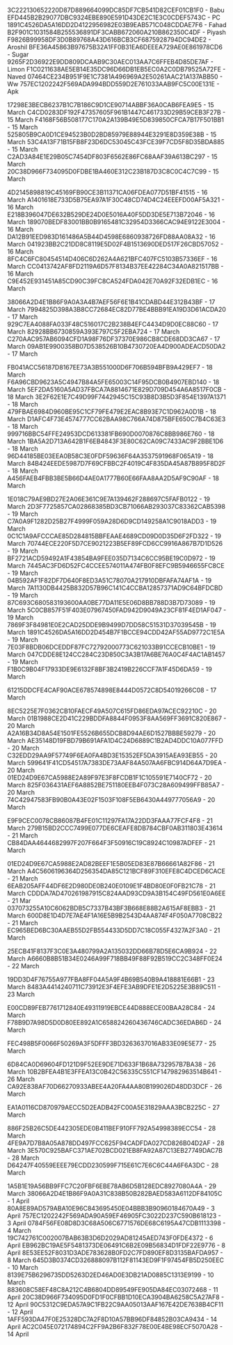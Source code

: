 3C222130652220D87D889664099DC85DF7CB541D82CEF01CB1F0 - Babu
EFD445B2B29077DBC9324EBE890E591D43DE2C1E3C0CDEF5743C - PC
1891C4526DA5A16DD2D4122956982E03B9EAB571C048CDDAE7F6 - Fahad
B2F901C1031584B255536891DF3CABB672060A210B862350C4DF - Piyash
F9826B99958DF3D0B89768A43D616BCB3CF6875928794DC94DE2 - Aroshil
BFE36A45863B97675B32A1FF0B31EA6DEEEA729AE0E861978CD6 - Sugar
9265F2D36922E9DD809DCAAB9C30AEC013AA7C6FFEB4D85DE7AF  - Limon
F1C0211638AE5EB14E35DC96D66DB1EB5EC0A2C0DB79525A72FE - Naved
07464CE234B951F9E1C7381A496969A2E50261AAC21A137ABB50 - Ww
757EC1202242F569ADA994BDD559D2E761033AAB9FC5C00E131E - Apk



17298E3BECB6237B1C7B186C9D1CE90714ABBF36A0CAB6FEA9E5 - 15 March
C4CD0283DF192F47357605F961B1447C461733D29B59CEB3F27B - 15 March
F4168F56B508177C170A2A139B49E5D839850CFCA7B17F501BB1 - 15 March
525805B9CA0D1CE94523B0D2BD85979E88944E3291E8D359E38B - 15 March
53C4A13F71B15FB8F23D6DC53045C43FCE39F7CD5F8D35BDA885 - 15 March
C2AD3A84E1E29B05C7454DF803F6562E86FC68AAF39A613BC297 - 15 March
20C38D966F734095D0FDBE1BA460E312C23B187D3C8C0C4C7C99 - 15 March

4D2145898819C45169FB90CE3B11371CA06FDEA077D51BF41515 - 16 March
A1401618E733D5B75EA97A1F30C48CD74D4C24EEEFD00AF5A321 - 16 March
E218B396047DE632B529DE24D0E5016A40F5DD3DE5E713B72046 - 16 March
189070BEDF83001BB0B9165481C32954D3366CAC94E9122E3004 - 16 March
DA12B91EED983D161486A5B44D4598E6860938726FD88AA08A32 - 16 March
041923BB2C21DD8C8119E5D02F4B1513690DED517F26CBD57052 - 16 March
8FC4C6FC80454514D406C6D262A4A621BFC407FC5103B57336EF - 16 March
CC0413742AF8FD2119A6D57F8134B37EE42284C34A0A821517BB - 16 March
C9E452E931451A85CD90C39FC8CA524FDA042E70A92F32EDB1EC - 16 March

38066A2D4E1B86F9A0A3A4B7AEF56F6E1B41CDABD44E312B43BF - 17 March
7994825D398A3B8CC72684EC82D77BE4BBB91EA19D3D61ACDA20 - 17 March
929C7EA4088FA033F48C516017C2B238B4EFC4434D9D0EC88C60 - 17 March
82928BB6730859A393E797C5F2EBA724 - 17 March
C270AAC957AB6094CFD1A98F76DF37370E986CB8CDE68DD3CA67 - 17 March
09AB1E9900358B07D538526B10B4730720EA4D900ADEACD50DA2 - 17 March

FB041ACC56187D8167EE73A3B551000D6F706B594BFB9A429EF7 - 18 March
F6A96CBD9623A5C4947B84A5FE65003C14F95DCB0B4907EBD140 - 18 March
5EF2DA5160A5AD37FBCA7A8814671E829D709D454A6A8517F0CB - 18 March
3E2F62E1E7C49D99F7442945C15C93B8D3B5D3F854E1397A1371 - 18 March
479FBAE6984D960BE95C1CF79FE479E2EAC8B93E7C1D962A0D1B - 18 March
D1AFC4F73E4574777CC62BAA98C766A74D875BFE650C7B4C63E3 - 18 March
999716BBC54FFE24953DCD613381FB690D0070876C8BB986E760 - 18 March
1BA5A2D713A642B1F6EB4843F3E80C62CA09C7433AC9F2BBE1D6 - 18 March
96D44185BE03EEA0B58C3E0FDF59636F64A3537591968F065A19 - 18 March
84B424EEDE5987D7F69CFBBC2F4019C4F835DA45A87B895F8D2F - 18 March
A456FAEB4FBB3BE5B66D4AE0A1777B60E66FAA8AA2D5AF9C90AF - 18 March

1E018C79AE9BD27E2A06E361C9E7A139462F288697C5FAFB0122 - 19 March
2D3F7725857CA02868385BD3CB71066AB293037C83362CAB5398 - 19 March
C7A0A9F1282D25B27F4999F059A28D6D9CD149258A1C9018ADD3 - 19 March
0C1C1A9AFCCCAE85D284815BBFEAAE4689CD09D0D35D6F2FD322 - 19 March
70744ECE220F5D7CE9021223B5EF89FCD6CC9916A867B7D1D526 - 19 March
BF2721ACD59492A1F43854BA9FEE035D7134C6CC95BE19C0D972 - 19 March
7445AC3FD6D52FC4CCEE574011A474FB0F8EFC9B5946655FC8CE - 19 March
04B592AF1F82DF7D640F8ED3A51C78070A217910DBFAFA74AF1A - 19 March
7A1130DB4425B832D57B96C141C4CCBA12857371AD9C64BFDCBD - 19 March
87C693C680583193600AA0BE77DA11E5E06D8BB788D3B7D73089 - 19 March
5C0CB857F51F403E07967450FAD942D9049A23CF81F4ED1AF047 - 19 March
7869F3F84981E0E2CAD25DDE9B9499D7DD58C51531D37039545B - 19 March
1891C4526DA5A16DD2D454B7F1BCCE94CDD42AF55AD9772C1E5A - 19 March
7E03F8BDB06DCEDDF87FC72792000773C621033B91CCECB10BE1 - 19 March
047CDDE8E124CC284C23D850C3A3B17A6BE76A0C4F4AC1AB1457 - 19 March
F1B0C9B04F17933DE9E6132F8BF3B2419B226CCF7A1F45D6DA59 - 19 March

61215DDCFE4CAF90ACE678574898E8444D0572C8D54019266C08 - 17 March

8EC5225E7F0362CB10FAECF49A507C615FD86EDA97ACEC92210C - 20 March
01B1988CE2D41C229BDDFA8844F0953F8AA569FF3691C820E867 - 20 March
A2A16B34D8A54E1501FE5526B655DCB8D94AE6D1527BBBE59279 - 20 March
AE35148D19FBD79B691AFA1D4C24D6889C1B2AD4DDC10A077FFD - 20 March
C32EDD29AA9F57749F6EA0FA4BD3E15352EF5DA3915AEA93EB55 - 20 March
599641F41CD54517A7383DE73AAF84A507AA6FBC914D64A7D9EA - 20 March
01ED24D9E67CA5988E2A89F97E3F8FCDB1F1C105591E7140CF72 - 20 March
825F036431AEF6A8852BE751180EEB4F073C28A609499FFB85A7 - 20 March
74C42947583FB90B0A43E02F1503F108F5EB6430A449777056A9 - 20 March

E9F9CEC0078CB86087B4FE01C11297FA17A22DD3FAAA77FCF4F8 - 21 March
279B15BD2CCC7499E077DE6CEAFE8DB784CBF0AB311803E43614 - 21 March
CB84DAA4644682997F207F664F3F50916C19C8924C10987ADFEF - 21 March

01ED24D9E67CA5988E2AD82BEEF1E5B05ED83E87B66661A82F86 - 21 March
A4C5606196364D256354DA85C121BCF89F310EFE8C4DCED6CACE - 21 March
6EAB205AFF44DF6E2D980DE0B240E0109E1F4BD80E0F0FB21C78 - 21 March
CDDDA7AD470261987915C824AAD93CD9A3B154C49FD561E0A6EE - 21 Mar
037073255A10C6062BDB5C7337B43BF3B668E88B2A615AF8EBB3 - 21 March
600D8E1D4D7E7AE4F1A16E5B9B2543D4AA874F4F050A7708CB22 - 21 March
EC965BED6BC30AAEB55D2FB554433D5DD7C18C055F4327A2F3A0 - 21 March

25ECB41F8137F3C0E3A480799A2A135032DD66B78D5E6CA9B924 - 22 March
A6660B8B51B34E0246A99F718BB49F88F92B519CC2C348FF0E24 - 22 March

19DD3D4F76755A977FBA8FF04A5A9F4B69B540B9A418881E66B1 - 23 March
8483A4414240711C73912E3F4EFE3AB9DFE1E2D5225E3B89C511 - 23 March

E00CD89FEB7761712840E49311919EBCE44D888ECE00BAA28C84 - 24 March
F78B9D7A98D5D0D80EE892A1C658824260436746CADC36EDAB6D - 24 March

FEC498B5F0066F50269A3F5DFFF3BD3263637016AB33E09E5E77 - 25 March

6D84CA0D69604FD121D9F52EE9DE71D633F1B68A732957B7BA38 - 26 March
10B2BFEA4B1E3FFEA13C0B42C56335C551CF147982963514B641 - 26 March
CA92E838AF70D66270933ABEE4A20FA4AA80B199026D48DD3DCF - 26 March

EA1A0116CD870979AECC5D2EADB42FC00A5E31829AAA3BCB225C - 27 March

886F25B26C5DE442305EDE0B411BEF910FF792A54998389ECC54 - 28 March
4FE9A7D7B8A05A878DD497FCC625F94CADFDA027CD826B04D2AF - 28 March
3E570C925BAFC371AE702BCD021EB8FA92A87C13EB27749DAC7B - 28 March
D64247F40559EEEE79ECDD230599F715E61C7E6C6C44A6F6A3DC - 28 March

1A5B1E19A56BB9FFC7C20FBF6EBE78AB6D5B128EDC8927080A4A - 29 March
38066A2D4E1B86F9A0A31C838B50B282BAED583A6112DF84105C - 1 April 
80A8E89AD579ABA10E96C843695450E04BBB3B90960184670A49 - 3 April
757EC1202242F569ADA90A59EF46905FC3022D237C590B618123 - 3 April
0784F56FE08D8D3C68A506C6771576DE68C6195A47CDB1113398 - 4 March
19C742761C002007BAB63B3D6D2029AD81245AED743F0FDE4372 - 6 April
EB962BC19AE5F5481373DE06491C6B2E09B56834D1FDF22E9776 - 8 April
8E53EE52F8031D3ADE783628B0FD2C7FD890EF8D3135BAFDA957 - 8 March
645D3B0374CD326888097B112F81143ED9F1F97454FB5D250EEC - 10 March
8139E75B6296735DD5263D2ED46AD0E3DB21AD0885C1313E9199 - 10 March
883608C58EF48C8A212C4B6804DD89549FE905DA84EC03072468 - 11 April
20C38D966F734095D0FD1F0CFBB1D10ECA3904BA6258C5A27AF8 - 12 April
90C5312C9EDA57A9C1FB22C9AA05013AAF167E42DE7638B4CF11 - 12 April
1AFF593DA47F0E25328DC7A2F8D10A57BB96DF84852B03CA9434 - 14 April
AC2C045E072174894C2FF9A2B6F832F78E00E4BE98ECF5070A28 - 14 April
